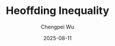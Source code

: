---
layout: blog_post
title: Heoffding Inequality
date: 2025-08-11
tag: [mathematics, statistics]
author: Chengpei Wu
---